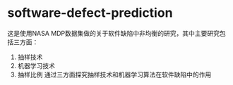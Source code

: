 # software-defect-prediction
这是使用NASA MDP数据集做的关于软件缺陷中非均衡的研究，其中主要研究包括三方面：
1. 抽样技术
2. 机器学习技术
3. 抽样比例
通过三方面探究抽样技术和机器学习算法在软件缺陷中的作用
